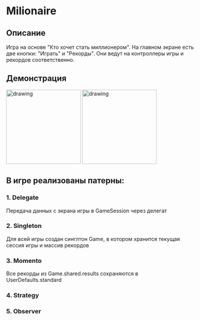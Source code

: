 # Milionaire

## Описание 
  
  Игра на основе "Кто хочет стать миллионером". На главном экране есть две кнопки: "Играть" и "Рекорды". Они ведут на контроллеры игры и рекордов соответственно.
  
## Демонстрация
<img src="https://user-images.githubusercontent.com/60407631/169465585-3d2d77d6-0089-4e83-8572-7a3e2dd62a1d.png" alt="drawing" width="200"/> <img src="https://user-images.githubusercontent.com/60407631/169465598-ff7c6344-ce12-4717-a386-73ad50d9552c.png" alt="drawing" width="200"/>


## В игре реализованы патерны:

### 1. Delegate

  Передача данных с экрана игры в GameSession через делегат
  
### 2. Singleton

  Для всей игры создан синглтон Game, в котором хранится текущая сессия игры и массив рекордов 

### 3. Momento

  Все рекорды из Game.shared.results сохраняются в UserDefaults.standard
  
### 4. Strategy

### 5. Observer
